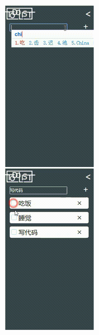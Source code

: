 ![这是一个管理日常事务的todolist](https://github.com/hgshren/TodoList/blob/master/todo%E6%BC%94%E7%A4%BA1.gif)
![这是一个管理日常事务的todolist](https://github.com/hgshren/TodoList/blob/master/todo%E6%BC%94%E7%A4%BA2.gif)
